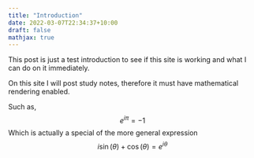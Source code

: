 ```yaml
---
title: "Introduction"
date: 2022-03-07T22:34:37+10:00
draft: false
mathjax: true
---
```


<script>
    document.addEventListener("DOMContentLoaded", function() {
        renderMathInElement(document.body, {
            delimiters: [
                {left: "$$", right: "$$", display: true},
                {left: "$", right: "$", display: false}
            ]
        });
    });
</script>


This post is just a test introduction to see if this site is working and what I can do on it immediately. 

On this site I will post study notes, therefore it must have mathematical rendering enabled. 

Such as, 
$$
e^{i\pi} = -1
$$
Which is actually a special of the more general expression 
$$
i\sin(\theta) + \cos(\theta) = e^{i\theta}
$$


